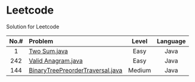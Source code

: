# Leetcode
Solution for Leetcode

| **No.#**  | **Problem**                         | **Level**     | **Language** |
|  :-----:  | :-----                              |   :---:       |    :---:     |
| 1         | [Two Sum.java](Java/1_TwoSum.java)  |    Easy       |    Java      |
|242        | [Valid Anagram.java](Java/242_ValidAnagram.java) | Easy|Java|
|144        | [BinaryTreePreorderTraversal.java](Java/144_BinaryTreePreorderTraversal.java)|Medium|Java|

